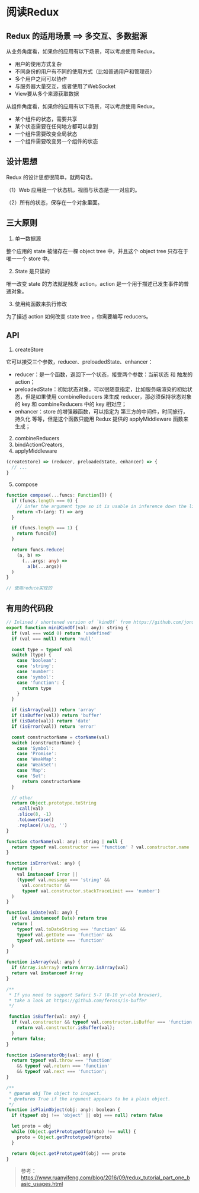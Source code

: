 # 阅读Redux


## Redux 的适用场景 ==> 多交互、多数据源

从业务角度看，如果你的应用有以下场景，可以考虑使用 Redux。

- 用户的使用方式复杂
- 不同身份的用户有不同的使用方式（比如普通用户和管理员）
- 多个用户之间可以协作
- 与服务器大量交互，或者使用了WebSocket
- View要从多个来源获取数据

从组件角度看，如果你的应用有以下场景，可以考虑使用 Redux。

- 某个组件的状态，需要共享
- 某个状态需要在任何地方都可以拿到
- 一个组件需要改变全局状态
- 一个组件需要改变另一个组件的状态

## 设计思想

Redux 的设计思想很简单，就两句话。

（1）Web 应用是一个状态机，视图与状态是一一对应的。

（2）所有的状态，保存在一个对象里面。

## 三大原则

1. 单一数据源

整个应用的 state 被储存在一棵 object tree 中，并且这个 object tree 只存在于唯一一个 store 中。

2. State 是只读的

唯一改变 state 的方法就是触发 action，action 是一个用于描述已发生事件的普通对象。

3. 使用纯函数来执行修改

为了描述 action 如何改变 state tree ，你需要编写 reducers。


## API

1. createStore

它可以接受三个参数，reducer、preloadedState、enhancer：

- reducer：是一个函数，返回下一个状态，接受两个参数：当前状态 和 触发的 action；
- preloadedState：初始状态对象，可以很随意指定，比如服务端渲染的初始状态，但是如果使用 combineReducers 来生成 reducer，那必须保持状态对象的 key 和 combineReducers 中的 key 相对应；
- enhancer：store 的增强器函数，可以指定为 第三方的中间件，时间旅行，持久化 等等，但是这个函数只能用 Redux 提供的 applyMiddleware 函数来生成；

2. combineReducers
3. bindActionCreators,
4. applyMiddleware

```js
(createStore) => (reducer, preloadedState, enhancer) => {
  // ...
}
```
5. compose

```ts
function compose(...funcs: Function[]) {
  if (funcs.length === 0) {
    // infer the argument type so it is usable in inference down the line
    return <T>(arg: T) => arg
  }

  if (funcs.length === 1) {
    return funcs[0]
  }

  return funcs.reduce(
    (a, b) =>
      (...args: any) =>
        a(b(...args))
  )
}

// 使用reduce实现的
```

## 有用的代码段

```js
// Inlined / shortened version of `kindOf` from https://github.com/jonschlinkert/kind-of
export function miniKindOf(val: any): string {
  if (val === void 0) return 'undefined'
  if (val === null) return 'null'

  const type = typeof val
  switch (type) {
    case 'boolean':
    case 'string':
    case 'number':
    case 'symbol':
    case 'function': {
      return type
    }
  }

  if (isArray(val)) return 'array'
  if (isBuffer(val)) return 'buffer'
  if (isDate(val)) return 'date'
  if (isError(val)) return 'error'

  const constructorName = ctorName(val)
  switch (constructorName) {
    case 'Symbol':
    case 'Promise':
    case 'WeakMap':
    case 'WeakSet':
    case 'Map':
    case 'Set':
      return constructorName
  }

  // other
  return Object.prototype.toString
    .call(val)
    .slice(8, -1)
    .toLowerCase()
    .replace(/\s/g, '')
}

function ctorName(val: any): string | null {
  return typeof val.constructor === 'function' ? val.constructor.name : null
}

function isError(val: any) {
  return (
    val instanceof Error ||
    (typeof val.message === 'string' &&
      val.constructor &&
      typeof val.constructor.stackTraceLimit === 'number')
  )
}

function isDate(val: any) {
  if (val instanceof Date) return true
  return (
    typeof val.toDateString === 'function' &&
    typeof val.getDate === 'function' &&
    typeof val.setDate === 'function'
  )
}

function isArray(val: any) {
  if (Array.isArray) return Array.isArray(val)
  return val instanceof Array
}

/**
 * If you need to support Safari 5-7 (8-10 yr-old browser),
 * take a look at https://github.com/feross/is-buffer
 */

 function isBuffer(val: any) {
  if (val.constructor && typeof val.constructor.isBuffer === 'function') {
    return val.constructor.isBuffer(val);
  }
  return false;
}

function isGeneratorObj(val: any) {
  return typeof val.throw === 'function'
    && typeof val.return === 'function'
    && typeof val.next === 'function';
}

/**
 * @param obj The object to inspect.
 * @returns True if the argument appears to be a plain object.
 */
function isPlainObject(obj: any): boolean {
  if (typeof obj !== 'object' || obj === null) return false

  let proto = obj
  while (Object.getPrototypeOf(proto) !== null) {
    proto = Object.getPrototypeOf(proto)
  }

  return Object.getPrototypeOf(obj) === proto
}

```

> 参考：https://www.ruanyifeng.com/blog/2016/09/redux_tutorial_part_one_basic_usages.html